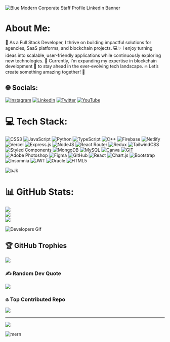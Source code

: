 
![Blue Modern Corporate Staff Profile LinkedIn Banner](https://github.com/user-attachments/assets/7a20ba22-67a7-498a-9410-cceb6d420702)

# About Me:
🚀 As a Full Stack Developer, I thrive on building impactful solutions for agencies, SaaS platforms, and blockchain projects. 💻✨ I enjoy turning ideas into scalable, user-friendly applications while continuously exploring new technologies. 🌱 Currently, I’m expanding my expertise in blockchain development 🔗 to stay ahead in the ever-evolving tech landscape. 🔥 Let’s create something amazing together! 🚀

## 🌐 Socials:
[![Instagram](https://img.shields.io/badge/Instagram-%23E4405F.svg?logo=Instagram&logoColor=white)](https://instagram.com/zaryab_i.shot) [![LinkedIn](https://img.shields.io/badge/LinkedIn-%230077B5.svg?logo=linkedin&logoColor=white)](https://linkedin.com/in/https://www.linkedin.com/in/zaryab-haider-b13680227/) [![Twitter](https://img.shields.io/badge/Twitter-%231DA1F2.svg?logo=Twitter&logoColor=white)](https://twitter.com/@Zaryabhaider10) [![YouTube](https://img.shields.io/badge/YouTube-%23FF0000.svg?logo=YouTube&logoColor=white)](https://youtube.com/channel/UCNoEGPzlc0fuowfXkjcuI-Q) 

# 💻 Tech Stack:
![CSS3](https://img.shields.io/badge/css3-%231572B6.svg?style=for-the-badge&logo=css3&logoColor=white) ![JavaScript](https://img.shields.io/badge/javascript-%23323330.svg?style=for-the-badge&logo=javascript&logoColor=%23F7DF1E) ![Python](https://img.shields.io/badge/python-3670A0?style=for-the-badge&logo=python&logoColor=ffdd54) ![TypeScript](https://img.shields.io/badge/typescript-%23007ACC.svg?style=for-the-badge&logo=typescript&logoColor=white) ![C++](https://img.shields.io/badge/c++-%2300599C.svg?style=for-the-badge&logo=c%2B%2B&logoColor=white) ![Firebase](https://img.shields.io/badge/firebase-%23039BE5.svg?style=for-the-badge&logo=firebase) ![Netlify](https://img.shields.io/badge/netlify-%23000000.svg?style=for-the-badge&logo=netlify&logoColor=#00C7B7) ![Vercel](https://img.shields.io/badge/vercel-%23000000.svg?style=for-the-badge&logo=vercel&logoColor=white) ![Express.js](https://img.shields.io/badge/express.js-%23404d59.svg?style=for-the-badge&logo=express&logoColor=%2361DAFB) ![NodeJS](https://img.shields.io/badge/node.js-6DA55F?style=for-the-badge&logo=node.js&logoColor=white) ![React Router](https://img.shields.io/badge/React_Router-CA4245?style=for-the-badge&logo=react-router&logoColor=white) ![Redux](https://img.shields.io/badge/redux-%23593d88.svg?style=for-the-badge&logo=redux&logoColor=white) ![TailwindCSS](https://img.shields.io/badge/tailwindcss-%2338B2AC.svg?style=for-the-badge&logo=tailwind-css&logoColor=white) ![Styled Components](https://img.shields.io/badge/styled--components-DB7093?style=for-the-badge&logo=styled-components&logoColor=white) ![MongoDB](https://img.shields.io/badge/MongoDB-%234ea94b.svg?style=for-the-badge&logo=mongodb&logoColor=white) ![MySQL](https://img.shields.io/badge/mysql-%2300f.svg?style=for-the-badge&logo=mysql&logoColor=white) ![Canva](https://img.shields.io/badge/Canva-%2300C4CC.svg?style=for-the-badge&logo=Canva&logoColor=white) ![GIT](https://img.shields.io/badge/Git-fc6d26?style=for-the-badge&logo=git&logoColor=white) ![Adobe Photoshop](https://img.shields.io/badge/adobephotoshop-%2331A8FF.svg?style=for-the-badge&logo=adobephotoshop&logoColor=white) 	![Figma](https://img.shields.io/badge/figma-%23F24E1E.svg?style=for-the-badge&logo=figma&logoColor=white) ![GitHub](https://img.shields.io/badge/GitHub-%23121011.svg?style=for-the-badge&logo=github&logoColor=white) ![React](https://img.shields.io/badge/react-%2320232a.svg?style=for-the-badge&logo=react&logoColor=%2361DAFB) ![Chart.js](https://img.shields.io/badge/chart.js-F5788D.svg?style=for-the-badge&logo=chart.js&logoColor=white) ![Bootstrap](https://img.shields.io/badge/bootstrap-%23563D7C.svg?style=for-the-badge&logo=bootstrap&logoColor=white) ![Insomnia](https://img.shields.io/badge/Insomnia-black?style=for-the-badge&logo=insomnia&logoColor=5849BE) ![JWT](https://img.shields.io/badge/JWT-black?style=for-the-badge&logo=JSON%20web%20tokens) ![Oracle](https://img.shields.io/badge/Oracle-F80000?style=for-the-badge&logo=oracle&logoColor=white) ![HTML5](https://img.shields.io/badge/html5-%23E34F26.svg?style=for-the-badge&logo=html5&logoColor=white)

![bJk](https://github.com/ZaryabXProgrammer/ZaryabXProgrammer/assets/93727250/ae47d220-5049-4245-8635-7d5e04f4fbc0)


# 📊 GitHub Stats:
![](https://github-readme-stats.vercel.app/api?username=ZaryabXProgrammer&theme=merko&hide_border=true&include_all_commits=true&count_private=false)<br/>
![](https://github-readme-streak-stats.herokuapp.com/?user=ZaryabXProgrammer&theme=merko&hide_border=true)<br/>
![](https://github-readme-stats.vercel.app/api/top-langs/?username=ZaryabXProgrammer&theme=merko&hide_border=true&include_all_commits=true&count_private=false&layout=compact)

![Developers Gif](https://github.com/ZaryabXProgrammer/ZaryabXProgrammer/assets/93727250/12edbf65-b5a4-4ddd-abc3-cd5e6871953e)

## 🏆 GitHub Trophies
![](https://github-profile-trophy.vercel.app/?username=ZaryabXProgrammer&theme=monokai&no-frame=true&no-bg=false&margin-w=4)

### ✍️ Random Dev Quote
![](https://quotes-github-readme.vercel.app/api?type=horizontal&theme=merko)

### 🔝 Top Contributed Repo
![](https://github-contributor-stats.vercel.app/api?username=ZaryabXProgrammer&limit=5&theme=monokai&combine_all_yearly_contributions=true)

---
[![](https://visitcount.itsvg.in/api?id=ZaryabXProgrammer&icon=7&color=3)](https://visitcount.itsvg.in)

![mern](https://github.com/ZaryabXProgrammer/ZaryabXProgrammer/assets/93727250/51f9210b-afbb-4078-985d-ecbf111ea061)


<!-- Proudly created with GPRM ( https://gprm.itsvg.in ) -->
